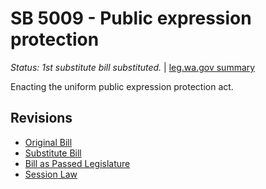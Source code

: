 # SB 5009 - Public expression protection
*Status: 1st substitute bill substituted.* | [leg.wa.gov summary](https://app.leg.wa.gov/billsummary?BillNumber=5009&Year=2021)

Enacting the uniform public expression protection act.

## Revisions
* [Original Bill](1/)
* [Substitute Bill](S/)
* [Bill as Passed Legislature](S.PL/)
* [Session Law](S.SL/)